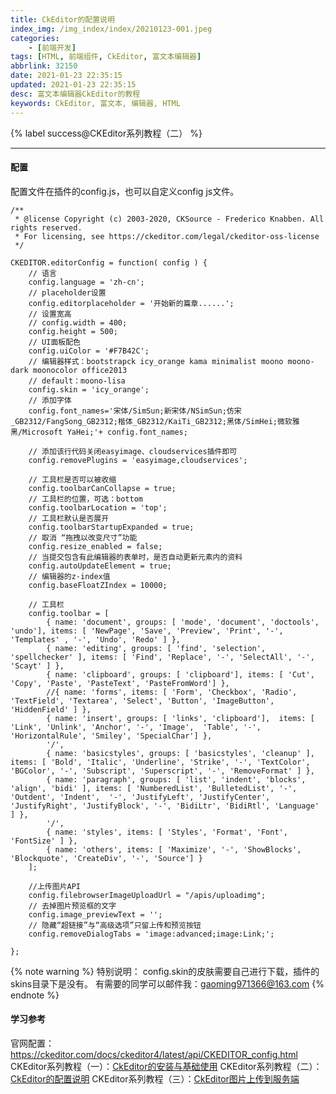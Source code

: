 ```yaml
---
title: CkEditor的配置说明
index_img: /img_index/index/20210123-001.jpeg
categories:
    - [前端开发]
tags: [HTML, 前端组件, CkEditor, 富文本编辑器]
abbrlink: 32150
date: 2021-01-23 22:35:15
updated: 2021-01-23 22:35:15
desc: 富文本编辑器CkEditor的教程
keywords: CkEditor, 富文本, 编辑器, HTML
---
```



{% label success@CKEditor系列教程（二） %} 

<!--more-->

<hr />

#### 配置
配置文件在插件的config.js，也可以自定义config js文件。
```
/**
 * @license Copyright (c) 2003-2020, CKSource - Frederico Knabben. All rights reserved.
 * For licensing, see https://ckeditor.com/legal/ckeditor-oss-license
 */

CKEDITOR.editorConfig = function( config ) {
    // 语言
    config.language = 'zh-cn';
    // placeholder设置
    config.editorplaceholder = '开始新的篇章......';
    // 设置宽高
    // config.width = 400;
    config.height = 500;
    // UI面板配色
    config.uiColor = '#F7B42C';
    // 编辑器样式：bootstrapck icy_orange kama minimalist moono moono-dark moonocolor office2013
    // default：moono-lisa
    config.skin = 'icy_orange';
    // 添加字体
    config.font_names='宋体/SimSun;新宋体/NSimSun;仿宋_GB2312/FangSong_GB2312;楷体_GB2312/KaiTi_GB2312;黑体/SimHei;微软雅黑/Microsoft YaHei;'+ config.font_names;

    // 添加该行代码关闭easyimage、cloudservices插件即可
    config.removePlugins = 'easyimage,cloudservices';

    // 工具栏是否可以被收缩
    config.toolbarCanCollapse = true;
    // 工具栏的位置，可选：bottom
    config.toolbarLocation = 'top';
    // 工具栏默认是否展开
    config.toolbarStartupExpanded = true;
    // 取消 “拖拽以改变尺寸”功能
    config.resize_enabled = false;
    // 当提交包含有此编辑器的表单时，是否自动更新元素内的资料
    config.autoUpdateElement = true;
    // 编辑器的z-index值
    config.baseFloatZIndex = 10000;

    // 工具栏
    config.toolbar = [
        { name: 'document', groups: [ 'mode', 'document', 'doctools', 'undo'], items: [ 'NewPage', 'Save', 'Preview', 'Print', '-', 'Templates' , '-', 'Undo', 'Redo' ] },
        { name: 'editing', groups: [ 'find', 'selection', 'spellchecker' ], items: [ 'Find', 'Replace', '-', 'SelectAll', '-', 'Scayt' ] },
        { name: 'clipboard', groups: [ 'clipboard'], items: [ 'Cut', 'Copy', 'Paste', 'PasteText', 'PasteFromWord'] },
        //{ name: 'forms', items: [ 'Form', 'Checkbox', 'Radio', 'TextField', 'Textarea', 'Select', 'Button', 'ImageButton', 'HiddenField' ] },
        { name: 'insert', groups: [ 'links', 'clipboard'],  items: [ 'Link', 'Unlink', 'Anchor', '-', 'Image',  'Table', '-', 'HorizontalRule', 'Smiley', 'SpecialChar'] },
        '/',
        { name: 'basicstyles', groups: [ 'basicstyles', 'cleanup' ], items: [ 'Bold', 'Italic', 'Underline', 'Strike', '-', 'TextColor', 'BGColor', '-', 'Subscript', 'Superscript', '-', 'RemoveFormat' ] },
        { name: 'paragraph', groups: [ 'list', 'indent', 'blocks', 'align', 'bidi' ], items: [ 'NumberedList', 'BulletedList', '-', 'Outdent', 'Indent',  '-', 'JustifyLeft', 'JustifyCenter', 'JustifyRight', 'JustifyBlock', '-', 'BidiLtr', 'BidiRtl', 'Language' ] },
        '/',
        { name: 'styles', items: [ 'Styles', 'Format', 'Font', 'FontSize' ] },
        { name: 'others', items: [ 'Maximize', '-', 'ShowBlocks', 'Blockquote', 'CreateDiv', '-', 'Source'] }
    ];

    //上传图片API
    config.filebrowserImageUploadUrl = "/apis/uploadimg";
    // 去掉图片预览框的文字
    config.image_previewText = '';
    // 隐藏“超链接”与“高级选项”只留上传和预览按钮
    config.removeDialogTabs = 'image:advanced;image:Link;';

};
```

{% note warning %}
特别说明：
config.skin的皮肤需要自己进行下载，插件的skins目录下是没有。
有需要的同学可以邮件我：gaoming971366@163.com
{% endnote %}

#### 学习参考

官网配置：https://ckeditor.com/docs/ckeditor4/latest/api/CKEDITOR_config.html
CKEditor系列教程（一）：<a href="/articles/9743/" target="_blank" class="block_project_a">CkEditor的安装与基础使用</a>
CKEditor系列教程（二）：<a href="/articles/32150/" target="_blank" class="block_project_a">CkEditor的配置说明</a>
CKEditor系列教程（三）：<a href="/articles/32287/" target="_blank" class="block_project_a">CkEditor图片上传到服务端</a>
